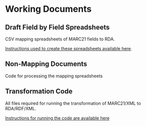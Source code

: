 # Working Documents

## Draft Field by Field Spreadsheets
CSV mapping spreadsheets of MARC21 fields to RDA. 

[Instructions used to create these spreadsheets available here](https://github.com/crystalyragui/MARC2RDA/tree/main/Instructions).

## Non-Mapping Documents
Code for processing the mapping spreadsheets

## Transformation Code
All files required for running the transformation of MARC21/XML to RDA/RDF/XML. 

[Instructions for running the code are available here](https://github.com/crystalyragui/MARC2RDA/wiki/Transform-Guidance)
